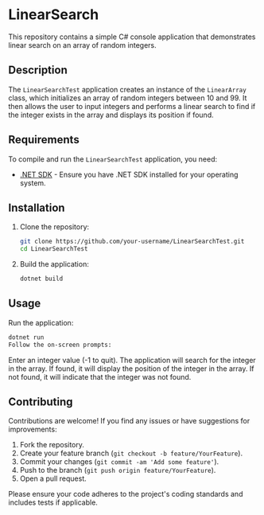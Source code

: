 # LinearSearch

This repository contains a simple C# console application that demonstrates linear search on an array of random integers.

## Description

The `LinearSearchTest` application creates an instance of the `LinearArray` class, which initializes an array of random integers between 10 and 99. It then allows the user to input integers and performs a linear search to find if the integer exists in the array and displays its position if found.

## Requirements

To compile and run the `LinearSearchTest` application, you need:

- [.NET SDK](https://dotnet.microsoft.com/download) - Ensure you have .NET SDK installed for your operating system.

## Installation

1. Clone the repository:

   ```bash
   git clone https://github.com/your-username/LinearSearchTest.git
   cd LinearSearchTest
   ```
2. Build the application:
    ```bash
    dotnet build
    ```

## Usage

Run the application:

```bash
dotnet run
Follow the on-screen prompts:
```

Enter an integer value (-1 to quit).
The application will search for the integer in the array.
If found, it will display the position of the integer in the array.
If not found, it will indicate that the integer was not found.

## Contributing

Contributions are welcome! If you find any issues or have suggestions for improvements:

1. Fork the repository.
2. Create your feature branch (`git checkout -b feature/YourFeature`).
3. Commit your changes (`git commit -am 'Add some feature'`).
4. Push to the branch (`git push origin feature/YourFeature`).
5. Open a pull request.

Please ensure your code adheres to the project's coding standards and includes tests if applicable.
